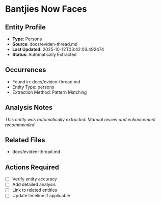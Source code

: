 # Bantjies Now Faces

## Entity Profile
- **Type**: Persons
- **Source**: docs/eviden-thread.md
- **Last Updated**: 2025-10-12T03:42:06.492474
- **Status**: Automatically Extracted

## Occurrences
- Found in: docs/eviden-thread.md
- Entity Type: persons
- Extraction Method: Pattern Matching

## Analysis Notes
*This entity was automatically extracted. Manual review and enhancement recommended.*

## Related Files
- docs/eviden-thread.md

## Actions Required
- [ ] Verify entity accuracy
- [ ] Add detailed analysis
- [ ] Link to related entities
- [ ] Update timeline if applicable
